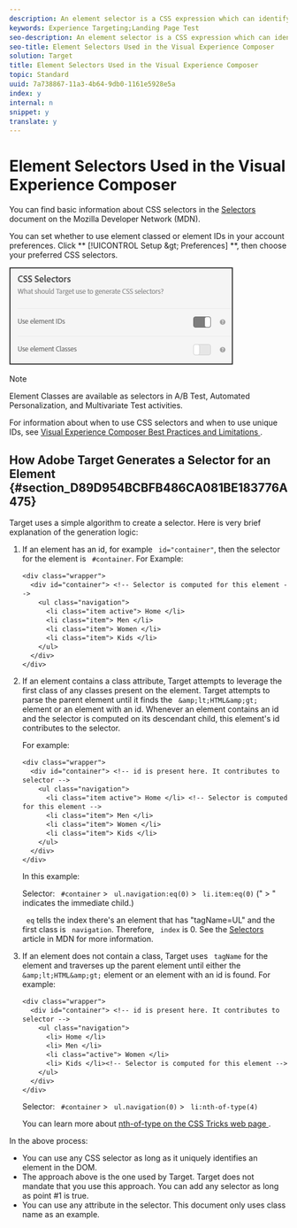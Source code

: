 ```yaml
---
description: An element selector is a CSS expression which can identify one or more elements.
keywords: Experience Targeting;Landing Page Test
seo-description: An element selector is a CSS expression which can identify one or more elements.
seo-title: Element Selectors Used in the Visual Experience Composer
solution: Target
title: Element Selectors Used in the Visual Experience Composer
topic: Standard
uuid: 7a738867-11a3-4b64-9db0-1161e5928e5a
index: y
internal: n
snippet: y
translate: y
---
```


# Element Selectors Used in the Visual Experience Composer

You can find basic information about CSS selectors in the [ Selectors ](https://developer.mozilla.org/en-US/docs/Web/Guide/CSS/Getting_started/Selectors) document on the Mozilla Developer Network (MDN). 

You can set whether to use element classed or element IDs in your account preferences. Click ** [!UICONTROL  Setup &amp;gt; Preferences] **, then choose your preferred CSS selectors. 

![](../assets/css_selectors.png) 


>[!NOTE]
>
>Element Classes are available as selectors in A/B Test, Automated Personalization, and Multivariate Test activities.



For information about when to use CSS selectors and when to use unique IDs, see [ Visual Experience Composer Best Practices and Limitations ](c_experience_composer_best_practices.md#concept_E284B3F704C04406B174D9050A2528A6). 

## How Adobe Target Generates a Selector for an Element {#section_D89D954BCBFB486CA081BE183776A475}

Target uses a simple algorithm to create a selector. Here is very brief explanation of the generation logic: 


1. If an element has an id, for example ` id="container"`, then the selector for the element is ` #container`. For Example: 


   ```
   <div class="wrapper"> 
     <div id="container"> <!-- Selector is computed for this element --> 
       <ul class="navigation"> 
         <li class="item active"> Home </li> 
         <li class="item"> Men </li> 
         <li class="item"> Women </li> 
         <li class="item"> Kids </li> 
       </ul> 
     </div> 
   </div> 
   
   ```


1. If an element contains a class attribute, Target attempts to leverage the first class of any classes present on the element. Target attempts to parse the parent element until it finds the ` &amp;lt;HTML&amp;gt;` element or an element with an id. Whenever an element contains an id and the selector is computed on its descendant child, this element's id contributes to the selector. 

   For example: 


   ```
   <div class="wrapper"> 
     <div id="container"> <!-- id is present here. It contributes to selector --> 
       <ul class="navigation"> 
         <li class="item active"> Home </li> <!-- Selector is computed for this element --> 
         <li class="item"> Men </li> 
         <li class="item"> Women </li> 
         <li class="item"> Kids </li> 
       </ul> 
     </div> 
   </div>
   ```


   In this example: 

   Selector: ` #container` > ` ul.navigation:eq(0)` > ` li.item:eq(0)` (" &gt; " indicates the immediate child.) 

   ` eq` tells the index there's an element that has "tagName=UL" and the first class is ` navigation`. Therefore, ` index` is 0. See the [ Selectors ](https://developer.mozilla.org/en-US/docs/Web/Guide/CSS/Getting_started/Selectors) article in MDN for more information. 

1. If an element does not contain a class, Target uses ` tagName` for the element and traverses up the parent element until either the ` &amp;lt;HTML&amp;gt;` element or an element with an id is found. For example: 


   ```
   <div class="wrapper"> 
     <div id="container"> <!-- id is present here. It contributes to selector --> 
       <ul class="navigation"> 
         <li> Home </li> 
         <li> Men </li> 
         <li class="active"> Women </li> 
         <li> Kids </li><!-- Selector is computed for this element --> 
       </ul> 
     </div> 
   </div>
   ```


   Selector: ` #container` > ` ul.navigation(0)` > ` li:nth-of-type(4)` 

   You can learn more about [ nth-of-type on the CSS Tricks web page ](https://css-tricks.com/almanac/selectors/n/nth-of-type/). 



In the above process: 


* You can use any CSS selector as long as it uniquely identifies an element in the DOM.
* The approach above is the one used by Target. Target does not mandate that you use this approach. You can add any selector as long as point #1 is true.
* You can use any attribute in the selector. This document only uses class name as an example.

